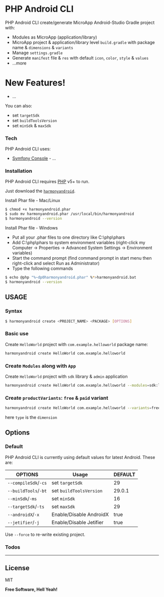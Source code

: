 # PHP Android CLI

PHP Android CLI create/generate MicroApp Android-Studio Gradle project with:

  - Modules as MicroApp (application/library)
  - MicroApp project & application/library level `build.gradle` with package name & `dimensions` & `variants`
  - Manage `settings.gradle`
  - Generate `manifest` file & `res` with default `icon`, `color`, `style` & `values`
  - ...more

# New Features!

  - ...


You can also:
  - set `targetSdk`
  - set `buildToolsVersion`
  - set `minSdk` & `maxSdk`

### Tech

PHP Android CLI uses:

* [Symfony Console](https://symfony.com/console) - ...

### Installation

PHP Android CLI requires [PHP](https://php.net/) v5+ to run.

Just download the [`harmonyandroid`](https://github.com/karthee-ui/AndroidCli/blob/master/harmonyandroid.phar).

Install Phar file - Mac/Linux
```sh
$ chmod +x harmonyandroid.phar
$ sudo mv harmonyandroid.phar /usr/local/bin/harmonyandroid
$ harmonyandroid --version
```

Install Phar file - Windows
- Put all your .phar files to one directory like C:\php\phars
- Add C:\php\phars to system environment variables (right-click my Computer -> Properties -> Advanced System Settings -> Environment variables)
- Start the command prompt (find command prompt in start menu then right-click and select Run as Administrator)
- Type the following commands
```sh
$ echo @php "%~dp0harmonyandroid.phar" %*>harmonyandroid.bat
$ harmonyandroid --version
```

## USAGE

### Syntax
```sh
$ harmonyandroid create <PROJECT_NAME> <PACKAGE> [OPTIONS]
```

### Basic use

Create `HelloWorld` project with `com.example.helloworld` package name:
```sh
harmonyandroid create HelloWorld com.example.helloworld
```

### Create `Modules` along with `App`
Create `HelloWorld` project with `sdk` library & `admin` application
```sh
harmonyandroid create HelloWorld com.example.helloworld --modules=sdk:library,admin
```

### Create `productVariants`: `free` & `paid` variant
```sh
harmonyandroid create HelloWorld com.example.helloworld --variants=free:type,paid:type
```

here `type` is the `dimension`

## Options
### Default
PHP Android CLI is currently using default values for latest Android. These are:

| OPTIONS | Usage | DEFAULT |
| ------ | ------ | ------ |
| `--compileSdk`/`-cs` | set `targetSdk` | 29 |
| `--buildTools`/`-bt` | set `buildToolsVersion` | 29.0.1 |
| `--minSdk`/`-ms` | set `minSdk` | 16 |
| `--targetSdk`/`-ts` | set `maxSdk` | 29 |
| `--androidX`/`-x` | Enable/Disable AndroidX | true |
| `--jetifier`/`-j` | Enable/Disable Jetifier | true |

Use `--force` to re-write existing project.

### Todos
---

License
----

MIT


**Free Software, Hell Yeah!**
